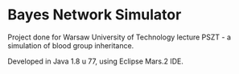 Bayes Network Simulator
=======================

Project done for Warsaw University of Technology lecture PSZT - a simulation of blood group inheritance.

Developed in Java 1.8 u 77, using Eclipse Mars.2 IDE.
